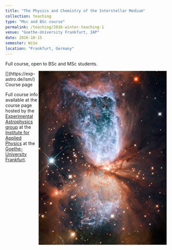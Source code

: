 ```yaml
---
title: "The Physics and Chemistry of the Interstellar Medium"
collection: teaching
type: "Msc and BSc course"
permalink: /teaching/2016-winter-teaching-1
venue: "Goethe-University Frankfurt, IAP"
date: 2016-10-15
semester: WiSe
location: "Frankfurt, Germany"
---
```




Full course, open to BSc and MSc students.

<img style="float: right;" src="/images/ism-image.jpg" width="400">
[<i class="fas fa-link"></i>](https://exp-astro.de/ism/)  Course page

Full course info available at the course page hosted by the [Experimental Astrophysics group](https://exp-astro.de) at the [Institute for Applied Physics](https://www.uni-frankfurt.de/49311579/) at the [Goethe-University Frankfurt](https://www.uni-frankfurt.de).
